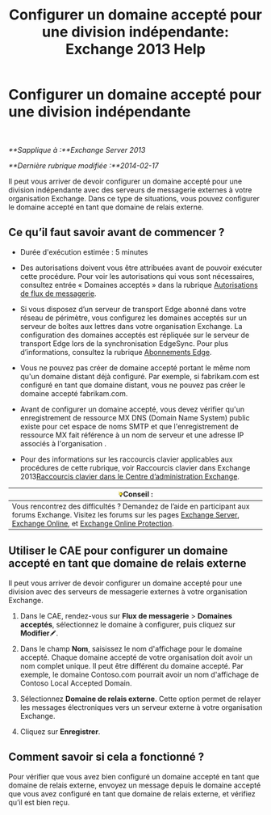 ﻿---
title: 'Configurer un domaine accepté pour une division indépendante: Exchange 2013 Help'
TOCTitle: Configurer un domaine accepté pour une division indépendante
ms:assetid: bc95dbdc-3669-4c06-ab94-90093bc0dbfd
ms:mtpsurl: https://technet.microsoft.com/fr-fr/library/JJ657491(v=EXCHG.150)
ms:contentKeyID: 50479018
ms.date: 04/24/2018
mtps_version: v=EXCHG.150
ms.translationtype: HT
---

# Configurer un domaine accepté pour une division indépendante

 

_**Sapplique à :**Exchange Server 2013_

_**Dernière rubrique modifiée :**2014-02-17_

Il peut vous arriver de devoir configurer un domaine accepté pour une division indépendante avec des serveurs de messagerie externes à votre organisation Exchange. Dans ce type de situations, vous pouvez configurer le domaine accepté en tant que domaine de relais externe.

## Ce qu’il faut savoir avant de commencer ?

  - Durée d'exécution estimée : 5 minutes

  - Des autorisations doivent vous être attribuées avant de pouvoir exécuter cette procédure. Pour voir les autorisations qui vous sont nécessaires, consultez entrée « Domaines acceptés » dans la rubrique [Autorisations de flux de messagerie](mail-flow-permissions-exchange-2013-help.md).

  - Si vous disposez d’un serveur de transport Edge abonné dans votre réseau de périmètre, vous configurez les domaines acceptés sur un serveur de boîtes aux lettres dans votre organisation Exchange. La configuration des domaines acceptés est répliquée sur le serveur de transport Edge lors de la synchronisation EdgeSync. Pour plus d’informations, consultez la rubrique [Abonnements Edge](edge-subscriptions-exchange-2013-help.md).

  - Vous ne pouvez pas créer de domaine accepté portant le même nom qu'un domaine distant déjà configuré. Par exemple, si fabrikam.com est configuré en tant que domaine distant, vous ne pouvez pas créer le domaine accepté fabrikam.com.

  - Avant de configurer un domaine accepté, vous devez vérifier qu'un enregistrement de ressource MX DNS (Domain Name System) public existe pour cet espace de noms SMTP et que l'enregistrement de ressource MX fait référence à un nom de serveur et une adresse IP associés à l'organisation .

  - Pour des informations sur les raccourcis clavier applicables aux procédures de cette rubrique, voir Raccourcis clavier dans Exchange 2013[Raccourcis clavier dans le Centre d’administration Exchange](keyboard-shortcuts-in-the-exchange-admin-center-exchange-online-protection-help.md).

<table>
<thead>
<tr class="header">
<th><img src="images/Bb125224.tip(EXCHG.150).gif" title="Conseil" alt="Conseil" />Conseil :</th>
</tr>
</thead>
<tbody>
<tr class="odd">
<td>Vous rencontrez des difficultés ? Demandez de l’aide en participant aux forums Exchange. Visitez les forums sur les pages <a href="https://go.microsoft.com/fwlink/p/?linkid=60612">Exchange Server</a>, <a href="https://go.microsoft.com/fwlink/p/?linkid=267542">Exchange Online</a>, et <a href="https://go.microsoft.com/fwlink/p/?linkid=285351">Exchange Online Protection</a>.</td>
</tr>
</tbody>
</table>


## Utiliser le CAE pour configurer un domaine accepté en tant que domaine de relais externe

Il peut vous arriver de devoir configurer un domaine accepté pour une division avec des serveurs de messagerie externes à votre organisation Exchange.

1.  Dans le CAE, rendez-vous sur **Flux de messagerie** \> **Domaines acceptés**, sélectionnez le domaine à configurer, puis cliquez sur **Modifier**![Icône Modifier](images/Bb124582.6f53ccb2-1f13-4c02-bea0-30690e6ea71d(EXCHG.150).gif "Icône Modifier").

2.  Dans le champ **Nom**, saisissez le nom d'affichage pour le domaine accepté. Chaque domaine accepté de votre organisation doit avoir un nom complet unique. Il peut être différent du domaine accepté. Par exemple, le domaine Contoso.com pourrait avoir un nom d'affichage de Contoso Local Accepted Domain.

3.  Sélectionnez **Domaine de relais externe**. Cette option permet de relayer les messages électroniques vers un serveur externe à votre organisation Exchange.

4.  Cliquez sur **Enregistrer**.

## Comment savoir si cela a fonctionné ?

Pour vérifier que vous avez bien configuré un domaine accepté en tant que domaine de relais externe, envoyez un message depuis le domaine accepté que vous avez configuré en tant que domaine de relais externe, et vérifiez qu’il est bien reçu.

